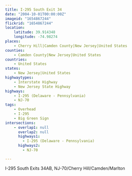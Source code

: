 ```yaml
---
title: I-295 South Exit 34
date: "2004-10-01T00:00:00Z"
imageid: "1654867244"
flickrid: "1654867244"
location:
    latitude: 39.914348
    longitude: -74.98274
places:
    - Cherry Hill|Camden County|New Jersey|United States
counties:
    - Camden County|New Jersey|United States
countries:
    - United States
states:
    - New Jersey|United States
highwaytypes:
    - Interstate Highway
    - New Jersey State Highway
highways:
    - I-295 (Delaware - Pennsylvania)
    - NJ-70
tags:
    - Overhead
    - I-295
    - Big Green Sign
intersections:
    - overlap1: null
      overlap2: null
      highways1:
        - I-295 (Delaware - Pennsylvania)
      highways2:
        - NJ-70

---
```

I-295 South Exits 34AB, NJ-70/Cherry Hill/Camden/Marlton